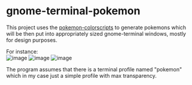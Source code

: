 # gnome-terminal-pokemon

This project uses the [pokemon-colorscripts](https://gitlab.com/phoneybadger/pokemon-colorscripts) to generate pokemons which will be then put into appropriately sized gnome-terminal windows, mostly for design purposes.

For instance:  
![image](https://github.com/user-attachments/assets/625ca772-5e68-4ebe-abe7-2f98b5d6f40e) ![image](https://github.com/user-attachments/assets/202c62be-65c8-458d-9d69-f102fc2b1f25) ![image](https://github.com/user-attachments/assets/f326e4af-489a-45c0-8162-e323a588867f) 

The program assumes that there is a terminal profile named "pokemon" which in my case just a simple profile with max transparency.
